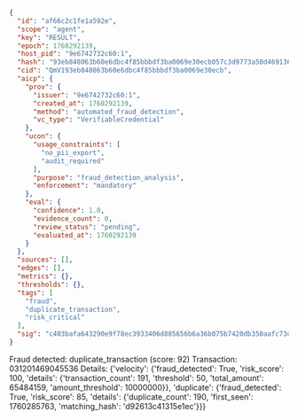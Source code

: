 ```json
{
  "id": "af66c2c1fe1a592e",
  "scope": "agent",
  "key": "RESULT",
  "epoch": 1760292139,
  "host_pid": "9e6742732c60:1",
  "hash": "93eb848063b60e6dbc4f85bbbdf3ba0069e30ecb057c3d9773a50d469136e758",
  "cid": "QmV193eb848063b60e6dbc4f85bbbdf3ba0069e30ecb",
  "aicp": {
    "prov": {
      "issuer": "9e6742732c60:1",
      "created_at": 1760292139,
      "method": "automated_fraud_detection",
      "vc_type": "VerifiableCredential"
    },
    "ucon": {
      "usage_constraints": [
        "no_pii_export",
        "audit_required"
      ],
      "purpose": "fraud_detection_analysis",
      "enforcement": "mandatory"
    },
    "eval": {
      "confidence": 1.0,
      "evidence_count": 0,
      "review_status": "pending",
      "evaluated_at": 1760292139
    }
  },
  "sources": [],
  "edges": [],
  "metrics": {},
  "thresholds": {},
  "tags": [
    "fraud",
    "duplicate_transaction",
    "risk_critical"
  ],
  "sig": "c403bafa643290e9f78ec3933406d885656b6a36b075b7420db350aafc73dbff"
}
```

Fraud detected: duplicate_transaction (score: 92)
Transaction: 031201469045536
Details: {'velocity': {'fraud_detected': True, 'risk_score': 100, 'details': {'transaction_count': 191, 'threshold': 50, 'total_amount': 65484159, 'amount_threshold': 10000000}}, 'duplicate': {'fraud_detected': True, 'risk_score': 85, 'details': {'duplicate_count': 190, 'first_seen': 1760285763, 'matching_hash': 'd92613c41315e1ec'}}}